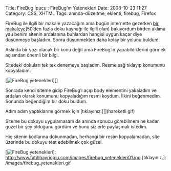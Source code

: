 Title: FireBug İpucu : FireBug&#039;ın Yetenekleri 
Date: 2008-10-23 11:27
Category: CSS, XHTML
Tags: anında-düzeltme, eklenti, firebug, Firefox

FireBug ile ilgili bir makale yazacağım ama bugün internette gezerken
[bir makaleye][](50’den fazla doku kaynağı ile ilgili olan) bakıyordum
birden aklıma yau benim sitenin ardalanına bunlardan hangisi uygun kaçar
diye düşünmeye başladım. Sonra düşünmekten daha kolay bir yolunu buldum.

Aslında bir yazı olacak bir konu değil ama FireBug’ın yapabildiklerini
görmek açısından önemli bir bilgi.

Sitedeki dokuları tek tek denemeye başladım. Resme sağ tıklayıp konumunu
kopyaladım.

[![FireBug yetenekleri][]][]

Sonrada kendi siteme gidip FireBug’ı açıp body elementini yakaladım ve
ardalan olarak konumunu kopyaladığım resmi koydum. İlkini beğenmedim.
Sonunda beğendiğim bir doku buldum.

Adım adım yaptıklarımı görmek için [tıklayınız.][](hareketli gif)

Siteme bu dokuyu uygulamasam da anında sonucu görebilmem ne kadar güzel
bir şey olduğunu gördüm ve bunu sizlerle paylaşmak istedim.

Hiç sitenin kodlarına dokunmadan, herhangi bir resim kopyalamadan, site
üzerinde bu dokuyu test edebilmek çok güzel.

</p>

  [bir makaleye]: http://www.noupe.com/texture/50-high-resolution-textures-tutorials-and-resources.html
  [FireBug yetenekleri]: http://www.fatihhayrioglu.com/images/firebug_yetenekleri01-255x300.jpg
  [![FireBug yetenekleri][]]: http://www.fatihhayrioglu.com/images/firebug_yetenekleri01.jpg
  [tıklayınız.]: /images/firebug_yetenekleri.gif
